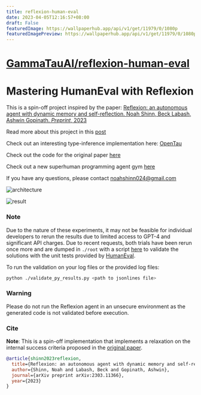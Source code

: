 ```yaml
---
title: reflexion-human-eval
date: 2023-04-05T12:16:57+08:00
draft: False
featuredImage: https://wallpaperhub.app/api/v1/get/11979/0/1080p
featuredImagePreview: https://wallpaperhub.app/api/v1/get/11979/0/1080p
---
```


# [GammaTauAI/reflexion-human-eval](https://github.com/GammaTauAI/reflexion-human-eval)

# Mastering HumanEval with Reflexion

This is a spin-off project inspired by the paper: [Reflexion: an autonomous agent with dynamic memory and self-reflection. Noah Shinn, Beck Labash, Ashwin Gopinath. _Preprint_, 2023](https://arxiv.org/abs/2303.11366)

Read more about this project in this [post](https://nanothoughts.substack.com/p/reflecting-on-reflexion)

Check out an interesting type-inference implementation here: [OpenTau](https://github.com/GammaTauAI/opentau)

Check out the code for the original paper [here](https://github.com/noahshinn024/reflexion)

Check out a new superhuman programming agent gym [here](https://github.com/GammaTauAI/leetcode-hard-gym)

If you have any questions, please contact [noahshinn024@gmail.com](noahshinn024@gmail.com)

![architecture](./media/architecture.png)

![result](./media/performance.png)

### Note

Due to the nature of these experiments, it may not be feasible for individual developers to rerun the results due to limited access to GPT-4 and significant API charges. Due to recent requests, both trials have been rerun once more and are dumped in `./root` with a script [here](https://github.com/noahshinn024/reflexion-human-eval/blob/main/validate_py_results.py) to validate the solutions with the unit tests provided by [HumanEval](https://github.com/openai/human-eval).

To run the validation on your log files or the provided log files:
```bash
python ./validate_py_results.py <path to jsonlines file>
```

### Warning

Please do not run the Reflexion agent in an unsecure environment as the generated code is not validated before execution.

### Cite

**Note**: This is a spin-off implementation that implements a relaxation on the internal success criteria proposed in the [original paper](https://arxiv.org/abs/2303.11366).

```bibtex
@article{shinn2023reflexion,
  title={Reflexion: an autonomous agent with dynamic memory and self-reflection},
  author={Shinn, Noah and Labash, Beck and Gopinath, Ashwin},
  journal={arXiv preprint arXiv:2303.11366},
  year={2023}
}
```
